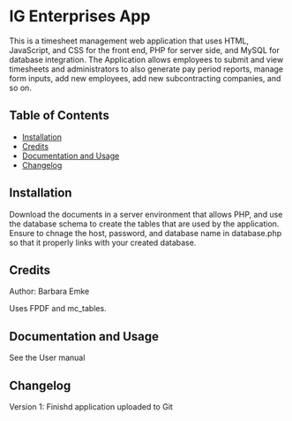 # IG Enterprises App

This is a timesheet management web application that uses HTML, JavaScript, and CSS for the front end, PHP for server side, and MySQL for database integration. The Application allows employees to submit and view timesheets and administrators to also generate pay period reports, manage form inputs, add new employees, add new subcontracting companies, and so on.

## Table of Contents

- [Installation](#installation)
- [Credits](#credits)
- [Documentation and Usage](#documentation)
- [Changelog](#changelog)

## Installation

Download the documents in a server environment that allows PHP, and use the database schema to create the tables that are used by the application. Ensure to chnage the host, password, and database name in database.php so that it properly links with your created database.

## Credits

Author: Barbara Emke

Uses FPDF and mc_tables.

## Documentation and Usage

See the User manual

## Changelog

Version 1: Finishd application uploaded to Git

